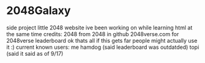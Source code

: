 # 2048Galaxy
side project
little 2048 website ive been working on while learning html at the same time credits: 2048 from 2048 in github 2048verse.com for 2048verse leaderboard ok thats all if this gets far people might actually use it :) current known users: me hamdog (said leaderboard was outdatded) topi (said it said as of 9/17)
